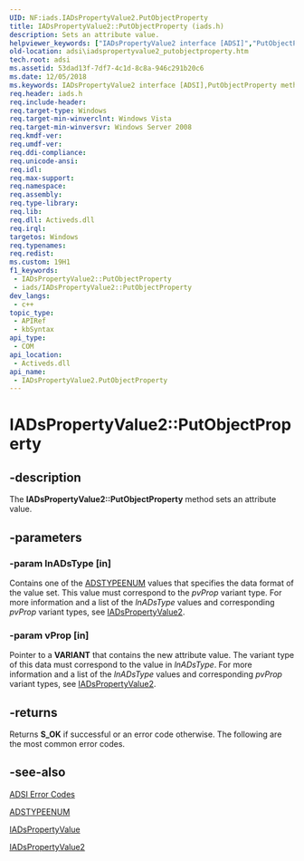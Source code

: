 ```yaml
---
UID: NF:iads.IADsPropertyValue2.PutObjectProperty
title: IADsPropertyValue2::PutObjectProperty (iads.h)
description: Sets an attribute value.
helpviewer_keywords: ["IADsPropertyValue2 interface [ADSI]","PutObjectProperty method","IADsPropertyValue2.PutObjectProperty","IADsPropertyValue2::PutObjectProperty","PutObjectProperty","PutObjectProperty method [ADSI]","PutObjectProperty method [ADSI]","IADsPropertyValue2 interface","_ds_iadspropertyvalue2_putobjectproperty","adsi.iadspropertyvalue2__putobjectproperty","adsi.iadspropertyvalue2_putobjectproperty","iads/IADsPropertyValue2::PutObjectProperty"]
old-location: adsi\iadspropertyvalue2_putobjectproperty.htm
tech.root: adsi
ms.assetid: 53dad13f-7df7-4c1d-8c8a-946c291b20c6
ms.date: 12/05/2018
ms.keywords: IADsPropertyValue2 interface [ADSI],PutObjectProperty method, IADsPropertyValue2.PutObjectProperty, IADsPropertyValue2::PutObjectProperty, PutObjectProperty, PutObjectProperty method [ADSI], PutObjectProperty method [ADSI],IADsPropertyValue2 interface, _ds_iadspropertyvalue2_putobjectproperty, adsi.iadspropertyvalue2__putobjectproperty, adsi.iadspropertyvalue2_putobjectproperty, iads/IADsPropertyValue2::PutObjectProperty
req.header: iads.h
req.include-header: 
req.target-type: Windows
req.target-min-winverclnt: Windows Vista
req.target-min-winversvr: Windows Server 2008
req.kmdf-ver: 
req.umdf-ver: 
req.ddi-compliance: 
req.unicode-ansi: 
req.idl: 
req.max-support: 
req.namespace: 
req.assembly: 
req.type-library: 
req.lib: 
req.dll: Activeds.dll
req.irql: 
targetos: Windows
req.typenames: 
req.redist: 
ms.custom: 19H1
f1_keywords:
 - IADsPropertyValue2::PutObjectProperty
 - iads/IADsPropertyValue2::PutObjectProperty
dev_langs:
 - c++
topic_type:
 - APIRef
 - kbSyntax
api_type:
 - COM
api_location:
 - Activeds.dll
api_name:
 - IADsPropertyValue2.PutObjectProperty
---
```


# IADsPropertyValue2::PutObjectProperty


## -description

The <b>IADsPropertyValue2::PutObjectProperty</b> method sets an attribute value.

## -parameters

### -param lnADsType [in]

Contains one of the <a href="/windows/win32/api/iads/ne-iads-adstypeenum">ADSTYPEENUM</a> values that specifies the data format of the value set. This value must correspond to the <i>pvProp</i> variant type. For more information and a list of the <i>lnADsType</i> values and corresponding <i>pvProp</i> variant types, see <a href="/windows/desktop/api/iads/nn-iads-iadspropertyvalue2">IADsPropertyValue2</a>.

### -param vProp [in]

Pointer to a <b>VARIANT</b> that contains the new attribute value. The variant type of this data must correspond to the value in <i>lnADsType</i>. For more information and a list of the <i>lnADsType</i> values and corresponding <i>pvProp</i> variant types, see <a href="/windows/desktop/api/iads/nn-iads-iadspropertyvalue2">IADsPropertyValue2</a>.

## -returns

Returns <b>S_OK</b> if successful or an error code otherwise. The following are the most common error codes.

## -see-also

<a href="/windows/desktop/ADSI/adsi-error-codes">ADSI Error Codes</a>



<a href="/windows/win32/api/iads/ne-iads-adstypeenum">ADSTYPEENUM</a>



<a href="/windows/desktop/api/iads/nn-iads-iadspropertyvalue">IADsPropertyValue</a>



<a href="/windows/desktop/api/iads/nn-iads-iadspropertyvalue2">IADsPropertyValue2</a>